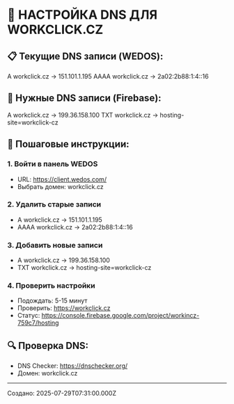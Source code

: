 # 🔧 НАСТРОЙКА DNS ДЛЯ WORKCLICK.CZ

## 📋 Текущие DNS записи (WEDOS):
A workclick.cz → 151.101.1.195
AAAA workclick.cz → 2a02:2b88:1:4::16

## 🎯 Нужные DNS записи (Firebase):
A workclick.cz → 199.36.158.100
TXT workclick.cz → hosting-site=workclick-cz

## 📝 Пошаговые инструкции:

### 1. Войти в панель WEDOS
- URL: https://client.wedos.com/
- Выбрать домен: workclick.cz

### 2. Удалить старые записи
- A workclick.cz → 151.101.1.195
- AAAA workclick.cz → 2a02:2b88:1:4::16

### 3. Добавить новые записи
- A workclick.cz → 199.36.158.100
- TXT workclick.cz → hosting-site=workclick-cz

### 4. Проверить настройки
- Подождать: 5-15 минут
- Проверить: https://workclick.cz
- Статус: https://console.firebase.google.com/project/workincz-759c7/hosting

## 🔍 Проверка DNS:
- DNS Checker: https://dnschecker.org/
- Домен: workclick.cz

---
Создано: 2025-07-29T07:31:00.000Z